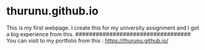 # thurunu.github.io
This is my first webpage.
I create this for my university assignment and I got a big experience from this.
##################################
You can visit to my portfolio from this : https://thurunu.github.io/
